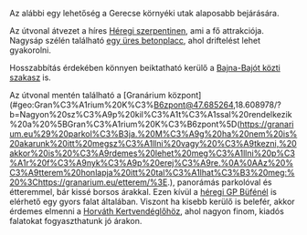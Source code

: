 Az alábbi egy lehetőség a Gerecse környéki utak alaposabb bejárására.

Az útvonal átvezet a híres [Héregi szerpentinen](#Hereg), ami a fő attrakciója. Nagysáp szélén található [egy üres betonplacc](#geo:Nagys%C3%A1pi%20D%C3%BCh%C3%B6ng%C5%91@47.690711,18.610862/?b=Egy%20%C3%BCres%20betonplacc,%20ahol%20b%C3%BCntetlen%C3%BCl%20lehet%20p%C3%B6r%C3%B6gni-forogni%20biztons%C3%A1gban.%20Vannak%20haszn%C3%A1lt%20gumiabroncsok%20itt,%20amikb%C5%91l%20p%C3%A1ly%C3%A1t%20is%20lehet%20%C3%A9p%C3%ADteni,%20de%20ehhez%20%C3%A9rdemes%20munkakeszty%C5%B1t%20hozni.%20Extr%C3%A9men%20%C3%BCltetett%20aut%C3%B3k%20le%C3%A9rhetnek%20a%20bej%C3%A1ratn%C3%A1l,%20de%20majdnem%20mindenki%20be%20fog%20tudni%20jutni.), ahol driftelést lehet gyakorolni.

Hosszabbítás érdekében könnyen beiktatható kerülő a [Bajna-Bajót közti szakasz](#BajnaBajot) is.

Az útvonal mentén található a [Granárium központ](#geo:Gran%C3%A1rium%20K%C3%B6zpont@47.685264,18.608978/?b=Nagyon%20sz%C3%A9p%20kil%C3%A1t%C3%A1ssal%20rendelkezik%20a%20%5BGran%C3%A1rium%20K%C3%B6zpont%5D(https://granarium.eu%29%20parkol%C3%B3ja.%20M%C3%A9g%20ha%20nem%20is%20akarunk%20itt%20megsz%C3%A1llni%20vagy%20%C3%A9tkezni,%20akkor%20is%20%C3%A9rdemes%20lehet%20meg%C3%A1llni%20p%C3%A1r%20f%C3%A9nyk%C3%A9p%20erej%C3%A9re.%0A%0AAz%20%C3%A9tterem%20honlapja%20itt%20tal%C3%A1lhat%C3%B3%20meg:%20%3Chttps://granarium.eu/etterem/%3E.), panorámás parkolóval és étteremmel, bár kissé borsos árakkal. Ezen kívül a [héregi GP Büfénél](#geo:GP%20B%C3%BCf%C3%A9@47.642989,18.520073/?b=Piciny,%20olcs%C3%B3%20b%C3%BCf%C3%A9%20r%C3%B6gt%C3%B6n%20a%20szerpentin%20ment%C3%A9n.) is elérhető egy gyors falat általában. Viszont ha kisebb kerülő is belefér, akkor érdemes elmenni a [Horváth Kertvendéglőhöz](#geo:Horv%C3%A1th%20Kertvend%C3%A9gl%C5%91@47.709579,18.736619/?b=A%20domboldalban%20v%C3%A1rja%20vend%C3%A9geit%20ez%20a%20tanyasi,%20sz%C5%91l%C5%91ssel%20rendelkez%C5%91%20%C3%A9tterem.%20Az%20%C3%A9tteremnek%20van%20k%C3%BClt%C3%A9ri,%20teraszos%20%C3%A9s%20bels%C5%91%20asztala%20is%20-%20hely%20b%C5%91ven%20akad,%20ahogy%20parkol%C3%B3hely%20hi%C3%A1ny%C3%A1t%C3%B3l%20sem%20kell%20f%C3%A9lni.%20Kiad%C3%B3s,%20finom%20falatokat%20fogyaszthatunk,%20igaz%C3%A1n%20korrekt%20%C3%A1raz%C3%A1ssal.%0A%0AAz%20%C3%A9tterem%20id%C5%91nk%C3%A9nt%20rendezv%C3%A9nyeket%20bonyol%C3%ADt%20le,%20%C3%ADgy%20%C3%A9rdemes%20odatelefon%C3%A1lni,%20hogy%20fogadnak-e%20%C3%A9pp%20vend%C3%A9geket.%20Tov%C3%A1bbi%20inform%C3%A1ci%C3%B3k%C3%A9rt%20%C3%A9rdemes%20a%20honlapj%C3%A1t%20megtekinteni:%20%3Chttps://horvath-kertvendeglo.hu%3E.), ahol nagyon finom, kiadós falatokat fogyaszthatunk jó árakon.
